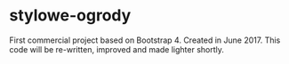 # stylowe-ogrody
First commercial project based on Bootstrap 4. Created in June 2017. This code will be re-written, improved and made lighter shortly.
